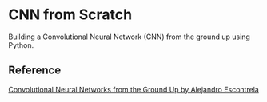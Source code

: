 # CNN from Scratch

Building a Convolutional Neural Network (CNN) from the ground up using Python.

## Reference
[Convolutional Neural Networks from the Ground Up by Alejandro Escontrela](https://towardsdatascience.com/convolutional-neural-networks-from-the-ground-up-c67bb41454e1)
